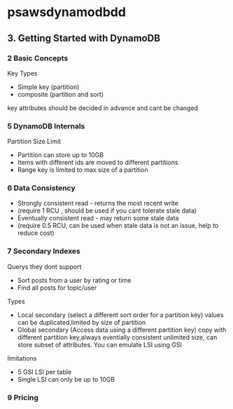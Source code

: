 # psawsdynamodbdd
## 3. Getting Started with DynamoDB
### 2 Basic Concepts
Key Types
- Simple key (partition)
- composite (partition and sort)  


key attributes should be decided in advance and cant be changed


### 5 DynamoDB Internals
Partition Size Limit
- Partition can store up to 10GB
- Items with different ids are moved to different partitions
- Range key is limited to max size of a partition

### 6 Data Consistency
- Strongly consistent read - returns the most recent write
- (require 1 RCU , should be used if you cant tolerate stale data)
- Eventually consistent read - may return some stale data
- (require 0.5 RCU, can be used when stale data is not an issue, help to reduce cost)


### 7 Secondary Indexes
Querys they dont support
- Sort posts from a user by rating or time
- Find all posts for topic/user

Types
- Local secondary (select a different sort order for a partition key) values can be duplicated,limited by size of partition
- Global secondary (Access data using a different partition key) copy with different partition key,always eventially consistent unlimited size, can store subset of attributes. You can emulate LSI using GSI  


limitations
- 5 GSI LSI per table
- Single LSI can only be up to 10GB


### 9 Pricing
